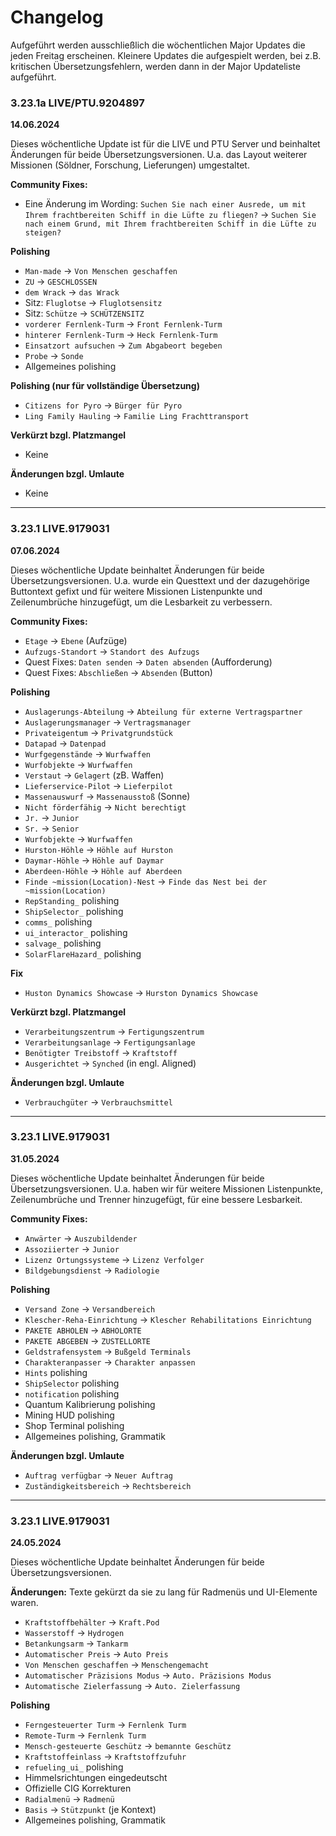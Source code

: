 # Changelog
Aufgeführt werden ausschließlich die wöchentlichen Major Updates die jeden Freitag erscheinen. Kleinere Updates die aufgespielt werden, bei z.B. kritischen Übersetzungsfehlern, werden dann in der Major Updateliste aufgeführt.

### 3.23.1a LIVE/PTU.9204897
**14.06.2024**

Dieses wöchentliche Update ist für die LIVE und PTU Server und beinhaltet Änderungen für beide Übersetzungsversionen. U.a. das Layout weiterer Missionen (Söldner, Forschung, Lieferungen) umgestaltet.

**Community Fixes:**
- Eine Änderung im Wording: `Suchen Sie nach einer Ausrede, um mit Ihrem frachtbereiten Schiff in die Lüfte zu fliegen?` -> `Suchen Sie nach einem Grund, mit Ihrem frachtbereiten Schiff in die Lüfte zu steigen?`

**Polishing**
- `Man-made` -> `Von Menschen geschaffen`
- `ZU` -> `GESCHLOSSEN`
- `dem Wrack` -> `das Wrack`
- Sitz: `Fluglotse` -> `Fluglotsensitz`
- Sitz: `Schütze` -> `SCHÜTZENSITZ`
- `vorderer Fernlenk-Turm` -> `Front Fernlenk-Turm`
- `hinterer Fernlenk-Turm` -> `Heck Fernlenk-Turm`
- `Einsatzort aufsuchen` -> `Zum Abgabeort begeben`
- `Probe` -> `Sonde`
- Allgemeines polishing

**Polishing (nur für vollständige Übersetzung)**
- `Citizens for Pyro` -> `Bürger für Pyro`
- `Ling Family Hauling` -> `Familie Ling Frachttransport`

**Verkürzt bzgl. Platzmangel**
- Keine

**Änderungen bzgl. Umlaute**
- Keine

--------------------------

### 3.23.1 LIVE.9179031
**07.06.2024**

Dieses wöchentliche Update beinhaltet Änderungen für beide Übersetzungsversionen. U.a. wurde ein Questtext und der dazugehörige Buttontext gefixt und für weitere Missionen Listenpunkte und Zeilenumbrüche hinzugefügt, um die Lesbarkeit zu verbessern.

**Community Fixes:**
- `Etage` -> `Ebene` (Aufzüge)
- `Aufzugs-Standort` -> `Standort des Aufzugs`</br>
- Quest Fixes: `Daten senden` -> `Daten absenden` (Aufforderung)
- Quest Fixes: `Abschließen` -> `Absenden` (Button)

**Polishing**
- `Auslagerungs-Abteilung` -> `Abteilung für externe Vertragspartner`
- `Auslagerungsmanager` -> `Vertragsmanager`
- `Privateigentum` -> `Privatgrundstück`
- `Datapad` -> `Datenpad`
- `Wurfgegenstände` -> `Wurfwaffen`
- `Wurfobjekte` -> `Wurfwaffen`
- `Verstaut` -> `Gelagert` (zB. Waffen)
- `Lieferservice-Pilot` -> `Lieferpilot`
- `Massenauswurf` -> `Massenausstoß` (Sonne)
- `Nicht förderfähig` -> `Nicht berechtigt`
- `Jr.` -> `Junior`
- `Sr.` -> `Senior`
- `Wurfobjekte` -> `Wurfwaffen`
- `Hurston-Höhle` -> `Höhle auf Hurston`
- `Daymar-Höhle` -> `Höhle auf Daymar`
- `Aberdeen-Höhle` -> `Höhle auf Aberdeen`
- `Finde ~mission(Location)-Nest` -> `Finde das Nest bei der ~mission(Location)`
- `RepStanding_` polishing
- `ShipSelector_` polishing
- `comms_` polishing
- `ui_interactor_` polishing
- `salvage_` polishing
- `SolarFlareHazard_` polishing

**Fix**
- `Huston Dynamics Showcase` -> `Hurston Dynamics Showcase`

**Verkürzt bzgl. Platzmangel**
- `Verarbeitungszentrum` -> `Fertigungszentrum`
- `Verarbeitungsanlage` -> `Fertigungsanlage`
- `Benötigter Treibstoff` -> `Kraftstoff`
- `Ausgerichtet` -> `Synched` (in engl. Aligned)

**Änderungen bzgl. Umlaute**
- `Verbrauchgüter` -> `Verbrauchsmittel`

--------------------------

### 3.23.1 LIVE.9179031
**31.05.2024**

Dieses wöchentliche Update beinhaltet Änderungen für beide Übersetzungsversionen. U.a. haben wir für weitere Missionen Listenpunkte, Zeilenumbrüche und Trenner hinzugefügt, für eine bessere Lesbarkeit. 

**Community Fixes:**
- `Anwärter` -> `Auszubildender`
- `Assoziierter` -> `Junior`
- `Lizenz Ortungssysteme` -> `Lizenz Verfolger`
- `Bildgebungsdienst` -> `Radiologie`

**Polishing**
- `Versand Zone` -> `Versandbereich`
- `Klescher-Reha-Einrichtung` -> `Klescher Rehabilitations Einrichtung`
- `PAKETE ABHOLEN` -> `ABHOLORTE`
- `PAKETE ABGEBEN` -> `ZUSTELLORTE`
- `Geldstrafensystem` -> `Bußgeld Terminals`
- `Charakteranpasser` -> `Charakter anpassen`
- `Hints` polishing
- `ShipSelector` polishing
- `notification` polishing
- Quantum Kalibrierung polishing
- Mining HUD polishing
- Shop Terminal polishing
- Allgemeines polishing, Grammatik

**Änderungen bzgl. Umlaute**
- `Auftrag verfügbar` -> `Neuer Auftrag`
- `Zuständigkeitsbereich` -> `Rechtsbereich`

--------------------------

### 3.23.1 LIVE.9179031
**24.05.2024**

Dieses wöchentliche Update beinhaltet Änderungen für beide Übersetzungsversionen.

**Änderungen:**
Texte gekürzt da sie zu lang für Radmenüs und UI-Elemente waren.
 
- `Kraftstoffbehälter` -> `Kraft.Pod`
- `Wasserstoff` -> `Hydrogen`
- `Betankungsarm` -> `Tankarm`
- `Automatischer Preis` -> `Auto Preis`
- `Von Menschen geschaffen` -> `Menschengemacht`
- `Automatischer Präzisions Modus` -> `Auto. Präzisions Modus`
- `Automatische Zielerfassung` -> `Auto. Zielerfassung`

**Polishing**
- `Ferngesteuerter Turm` -> `Fernlenk Turm`
- `Remote-Turm` -> `Fernlenk Turm`
- `Mensch-gesteuerte Geschütz` -> `bemannte Geschütz`
- `Kraftstoffeinlass` -> `Kraftstoffzufuhr`
- `refueling_ui_` polishing
- Himmelsrichtungen eingedeutscht
- Offizielle CIG Korrekturen
- `Radialmenü` -> `Radmenü`
- `Basis` -> `Stützpunkt` (je Kontext) 
- Allgemeines polishing, Grammatik
